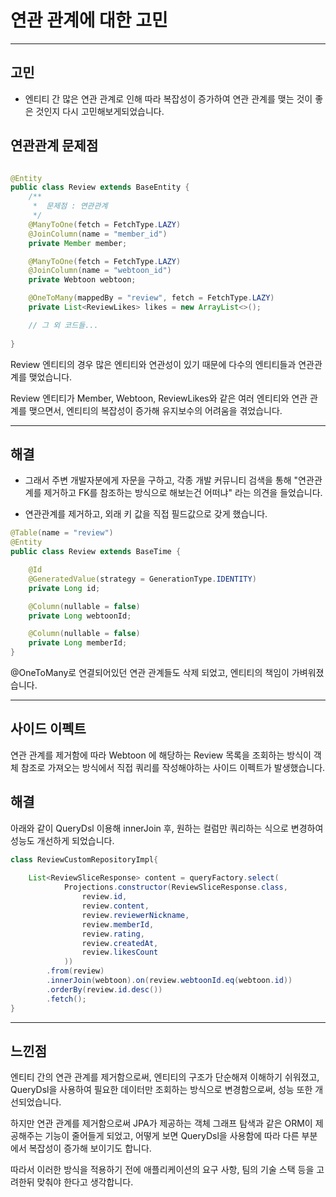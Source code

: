 # 연관 관계에 대한 고민

---

## 고민
- 엔티티 간 많은 연관 관계로 인해 따라 복잡성이 증가하여 연관 관계를 맺는 것이 좋은 것인지 다시 고민해보게되었습니다.


## 연관관계 문제점

```java

@Entity
public class Review extends BaseEntity {
    /**
     *  문제점 : 연관관계
     */
    @ManyToOne(fetch = FetchType.LAZY)
    @JoinColumn(name = "member_id")
    private Member member;

    @ManyToOne(fetch = FetchType.LAZY)
    @JoinColumn(name = "webtoon_id")
    private Webtoon webtoon;

    @OneToMany(mappedBy = "review", fetch = FetchType.LAZY)
    private List<ReviewLikes> likes = new ArrayList<>();

    // 그 외 코드들...
    
}


```
Review 엔티티의 경우 많은 엔티티와 연관성이 있기 때문에 다수의 엔티티들과 연관관계를 맺었습니다.

 Review 엔티티가 Member, Webtoon, ReviewLikes와 같은 여러 엔티티와 연관 관계를 맺으면서, 엔티티의 복잡성이 증가해 유지보수의 어려움을 겪었습니다.

---

## 해결
- 그래서 주변 개발자분에게 자문을 구하고, 각종 개발 커뮤니티 검색을 통해 "연관관계를 제거하고 FK를 참조하는 방식으로 해보는건 어떠냐" 라는 의견을 들었습니다.


- 연관관계를 제거하고, 외래 키 값을 직접 필드값으로 갖게 했습니다.
```java
@Table(name = "review")
@Entity
public class Review extends BaseTime {

    @Id
    @GeneratedValue(strategy = GenerationType.IDENTITY)
    private Long id;

    @Column(nullable = false)
    private Long webtoonId;

    @Column(nullable = false)
    private Long memberId;
}
```
@OneToMany로 연결되어있던 연관 관계들도 삭제 되었고, 엔티티의 책임이 가벼워졌습니다.

--- 
## 사이드 이펙트
연관 관계를 제거함에 따라 Webtoon 에 해당하는 Review 목록을 조회하는 방식이 객체 참조로 가져오는 방식에서 직접 쿼리를 작성해야하는 사이드 이펙트가 발생했습니다.


## 해결 
아래와 같이 QueryDsl 이용해 innerJoin 후, 원하는 컬럼만 쿼리하는 식으로 변경하여 성능도 개선하게 되었습니다.

```java
class ReviewCustomRepositoryImpl{
    
    List<ReviewSliceResponse> content = queryFactory.select(
            Projections.constructor(ReviewSliceResponse.class,
                review.id,
                review.content,
                review.reviewerNickname,
                review.memberId,
                review.rating,
                review.createdAt,
                review.likesCount
            ))
        .from(review)
        .innerJoin(webtoon).on(review.webtoonId.eq(webtoon.id))
        .orderBy(review.id.desc())
        .fetch(); 
}

```
---

## 느낀점
엔티티 간의 연관 관계를 제거함으로써, 엔티티의 구조가 단순해져 이해하기 쉬워졌고,
QueryDsl을 사용하여 필요한 데이터만 조회하는 방식으로 변경함으로써, 성능 또한 개선되었습니다. 

하지만 연관 관계를 제거함으로써 JPA가 제공하는 객체 그래프 탐색과 같은 ORM이 제공해주는 기능이 줄어들게 되었고, 어떻게 보면 QueryDsl을 사용함에 따라 다른 부분에서 복잡성이 증가해 보이기도 합니다.

따라서 이러한 방식을 적용하기 전에 애플리케이션의 요구 사항, 팀의 기술 스택 등을 고려한뒤 맞춰야 한다고 생각합니다.




